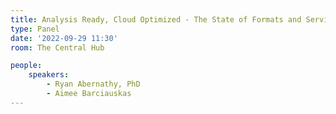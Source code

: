 ```yaml
---
title: Analysis Ready, Cloud Optimized - The State of Formats and Services
type: Panel
date: '2022-09-29 11:30'
room: The Central Hub

people:
    speakers:
        - Ryan Abernathy, PhD
        - Aimee Barciauskas
---
```

